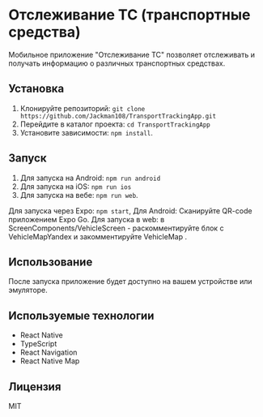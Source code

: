 # Отслеживание ТС (транспортные средства)

Мобильное приложение "Отслеживание ТС" позволяет отслеживать и получать информацию о различных транспортных средствах.

## Установка

1. Клонируйте репозиторий: `git clone https://github.com/Jackman108/TransportTrackingApp.git`
2. Перейдите в каталог проекта: `cd TransportTrackingApp`
3. Установите зависимости: `npm install`.

## Запуск

1. Для запуска на Android: `npm run android`
2. Для запуска на iOS: `npm run ios`
3. Для запуска на вебе: `npm run web`.

 Для запуска через Expo: `npm start`,
 Для Android: Сканируйте QR-code приложением Expo Go.
 Для запуска в web: в ScreenComponents/VehicleScreen - раскомментируйте блок с VehicleMapYandex и закомментируйте VehicleMap .

## Использование

После запуска приложение будет доступно на вашем устройстве или эмуляторе.

## Используемые технологии

- React Native
- TypeScript
- React Navigation
- React Native Map

## Лицензия

MIT